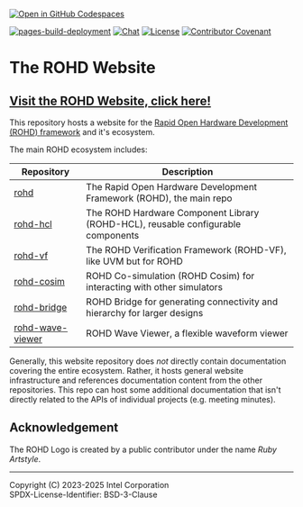 [![Open in GitHub Codespaces](https://github.com/codespaces/badge.svg)](https://github.com/codespaces/new?hide_repo_select=true&ref=main&repo=619988491)

[![pages-build-deployment](https://github.com/intel/rohd-website/actions/workflows/pages/pages-build-deployment/badge.svg)](https://github.com/intel/rohd-website/actions/workflows/pages/pages-build-deployment)
[![Chat](https://img.shields.io/discord/1001179329411166267?label=Chat)](https://discord.gg/jubxF84yGw)
[![License](https://img.shields.io/badge/License-BSD--3-blue)](https://github.com/intel/rohd-website/blob/main/LICENSE)
[![Contributor Covenant](https://img.shields.io/badge/Contributor%20Covenant-2.1-4baaaa.svg)](https://github.com/intel/rohd-website/blob/main/CODE_OF_CONDUCT.md)

# The ROHD Website

## [**Visit the ROHD Website, click here!**](https://intel.github.io/rohd-website/)

This repository hosts a website for the [Rapid Open Hardware Development (ROHD) framework](https://github.com/intel/rohd) and it's ecosystem.

The main ROHD ecosystem includes:

| Repository                                                    | Description                                                                      |
|---------------------------------------------------------------|----------------------------------------------------------------------------------|
| [rohd](https://github.com/intel/rohd)                         | The Rapid Open Hardware Development Framework (ROHD), the main repo              |
| [rohd-hcl](https://github.com/intel/rohd)                     | The ROHD Hardware Component Library (ROHD-HCL), reusable configurable components |
| [rohd-vf](https://github.com/intel/rohd-vf)                   | The ROHD Verification Framework (ROHD-VF), like UVM but for ROHD                 |
| [rohd-cosim](https://github.com/intel/rohd-cosim)             | ROHD Co-simulation (ROHD Cosim) for interacting with other simulators            |
| [rohd-bridge](https://github.com/intel/rohd-bridge)           | ROHD Bridge for generating connectivity and hierarchy for larger designs         |
| [rohd-wave-viewer](https://github.com/intel/rohd-wave-viewer) | ROHD Wave Viewer, a flexible waveform viewer                                     |

Generally, this website repository does *not* directly contain documentation covering the entire ecosystem.  Rather, it hosts general website infrastructure and references documentation content from the other repositories.  This repo can host some additional documentation that isn't directly related to the APIs of individual projects (e.g. meeting minutes).

## Acknowledgement

The ROHD Logo is created by a public contributor under the name *Ruby Artstyle*.

----------------

Copyright (C) 2023-2025 Intel Corporation  
SPDX-License-Identifier: BSD-3-Clause
